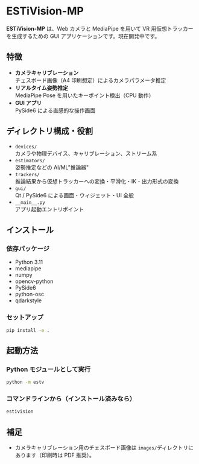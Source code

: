 # ESTiVision-MP

**ESTiVision-MP** は、Web カメラと MediaPipe を用いて VR 用仮想トラッカーを生成するための GUI アプリケーションです。現在開発中です。

## 特徴

- **カメラキャリブレーション**  
  チェスボード画像（A4 印刷想定）によるカメラパラメータ推定
- **リアルタイム姿勢推定**  
  MediaPipe Pose を用いたキーポイント検出（CPU 動作）
- **GUI アプリ**  
  PySide6 による直感的な操作画面

## ディレクトリ構成・役割

- `devices/`  
  カメラや物理デバイス、キャリブレーション、ストリーム系
- `estimators/`  
  姿勢推定などの AI/ML"推論器"
- `trackers/`  
  推論結果から仮想トラッカーへの変換・平滑化・IK・出力形式の変換
- `gui/`  
  Qt / PySide6 による画面・ウィジェット・UI 全般
- `__main__.py`  
  アプリ起動エントリポイント

## インストール

### 依存パッケージ

- Python 3.11
- mediapipe
- numpy
- opencv-python
- PySide6
- python-osc
- qdarkstyle

### セットアップ

```sh
pip install -e .
```

## 起動方法

### Python モジュールとして実行

```sh
python -m estv
```

### コマンドラインから（インストール済みなら）

```sh
estivision
```

## 補足

- カメラキャリブレーション用のチェスボード画像は `images/`ディレクトリにあります（印刷時は PDF 推奨）。
